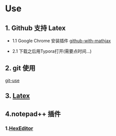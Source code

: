 # Use
## 1. Github 支持 Latex
+ 1.1 Google Chrome 安装插件 [github-with-mathjax](https://chrome.google.com/webstore/detail/github-with-mathjax/ioemnmodlmafdkllaclgeombjnmnbima)

+ 2.1 下载之后用Typora打开(需要点时间...)

## 2. git 使用
[git-use](./git-use.md)

## 3. [Latex](./Latex/README.md)

## 4.notepad++ 插件

### 1.[HexEditor](https://github.com/chcg/NPP_HexEdit/releases)


